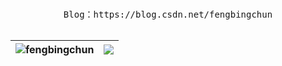 <p align="center">
  <br>
  <samp>
    <br />  Blog：https://blog.csdn.net/fengbingchun
    <br />
    <br />
  </samp>

| <a> <img align="center" src="https://github-readme-stats.vercel.app/api?username=fengbingchun&show_icons=true&include_all_commits=true&theme=buefy&hide_border=true" alt="fengbingchun" /> </a> | <a> <img align="center" src="https://github-readme-stats.vercel.app/api/top-langs/?username=fengbingchun&layout=compact&theme=buefy&hide_border=true" /> </a> | 
| ------------- | ------------- |

</p>